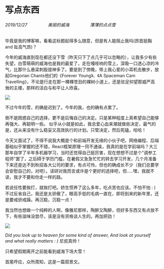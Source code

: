 # 写点东西  
###### 2019/12/27   　 　　　 美丽的威海  　　  　  　薄薄的点点雪  
毕竟是我的博客嘛，看看这标题起得多么随意，但是有人能阻止我吗(昂首挺胸 and 趾高气昂)？  

今年的威海直到现在都还没下雪（昨天只下了点几乎可以忽略的），让我多少有些失望，白雪萌萌的威海也是我的最爱了，走在嘎吱响的雪上，深吸一口透心凉的冷气，比那什么悬梁刺股提神多了。要是到了傍晚，带上我心爱的小耳机去散步，放起Gregorian Chants他们的《Forever Young》、《A Spaceman Cam Travelling》，不论是行走在那一棵棵苍劲的裸树小道上，还是驻足仰望那威严高耸的主楼，那样的洁白与和平让人欣喜。  
  
![](./addition/notes/1/1.png)  

不过今年的雪，的确是迟到了。今年的我，也的确有点累了。  
  
倒不是困惑自己的选择，更不是后悔自己的决定。只是某种程度上真希望自己能够再强大、再聪明一些。
似乎从小就是如此，我总爱心血来潮就做些决定，最气的是，还从来没有什么稳妥又高效执行的计划。只管决定，然后死磕，哈哈！  
  
今天又面试了，不得不说我大概是个和前端开发无缘的小伙子吧，网络编程、后端基础似乎掌握的还不错，React框架原理一窍不通诶，我真的是在学前端吗？大三那年自学了半年多机器学习，当时还觉得自己挺厉害，现在想想不过是个"调参工程师"罢了，之后碍于学历门槛，在暑假又急急忙忙的转去学习开发，几个月准备下来还是达不到秋招各大公司的要求，有点可怜，但也的确成长不少（我们总要学会安慰自己的，对吧）。读研对我而言或许是个更好的选择吧，但.....嘿，我就不读，我才不要和你走一样的路。
  
若说任性要挨打，就挨打吧。娇生惯养了这么多年，吃点苦也应该。不怕不怕 : ) 不过反省自己，我还是太骄傲了，眼高手低的毛病一直在，即将到来的新年里，还是要戒骄戒躁。再沉稳，沉稳一点！  

我当然也想做一个纯粹的人啊，像雅尼那样，陶醉又陶醉，但好多东西又有点放不下，有些滋味没尝尽，该是没有资格谈人生的。再加把劲！  
  
![](./addition/notes/1/2.jpg)  

_Did you look up to heaven for some kind of answer, And look at yourself and what really matters : )_ 尼叔真帅！  

只希望假期离开之前能看到威海下场大雪！  
  
首尾呼应，众所周知，这是一篇叙景文。  

